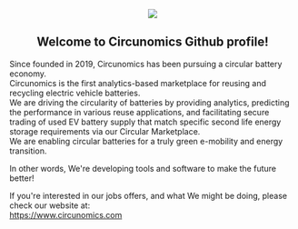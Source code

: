 <p align="center">
<img src="https://avatars.githubusercontent.com/u/113023272?s=200&v=4"/><br>
<h2 align="center">Welcome to Circunomics Github profile!</h2>
</p>

Since founded in 2019, Circunomics has been pursuing a circular battery economy.<br>
Circunomics is the first analytics-based marketplace for reusing and recycling electric vehicle batteries. <br>
We are driving the circularity of batteries by providing analytics, predicting the performance in various reuse applications, and facilitating secure trading of used EV battery supply that match specific second life energy storage requirements via our Circular Marketplace.  
We are enabling circular batteries for a truly green e-mobility and energy transition. 

In other words, We're developing tools and software to make the future better!

If you're interested in our jobs offers, and what We might be doing, please check our website at:<br>
https://www.circunomics.com
